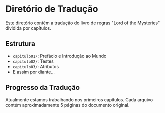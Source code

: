 # Diretório de Tradução

Este diretório contém a tradução do livro de regras "Lord of the Mysteries" dividida por capítulos.

## Estrutura

- `capitulo01/`: Prefácio e Introdução ao Mundo
- `capitulo02/`: Testes
- `capitulo03/`: Atributos
- E assim por diante...

## Progresso da Tradução

Atualmente estamos trabalhando nos primeiros capítulos. Cada arquivo contém aproximadamente 5 páginas do documento original.